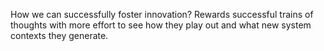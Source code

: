 How we can successfully foster innovation? Rewards successful trains of thoughts with more effort to see how they play out and what new system contexts they generate.